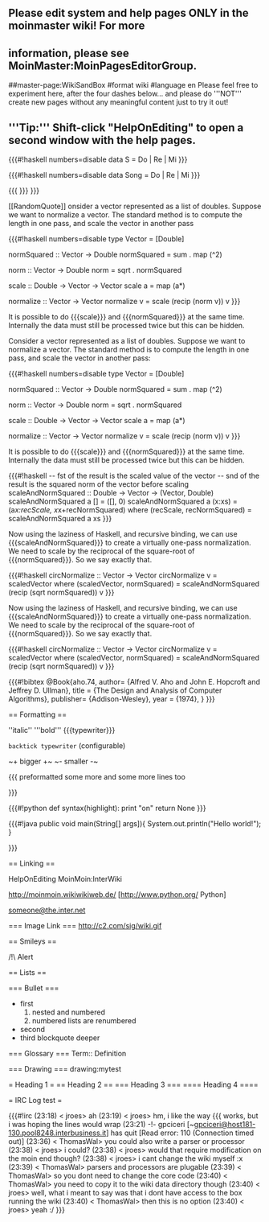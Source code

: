 ## Please edit system and help pages ONLY in the moinmaster wiki! For more
## information, please see MoinMaster:MoinPagesEditorGroup.
##master-page:WikiSandBox
#format wiki
#language en
Please feel free to experiment here, after the four dashes below... and please do '''NOT''' create new pages without any meaningful content just to try it out!

'''Tip:''' Shift-click "HelpOnEditing" to open a second window with the help pages.
----

{{{#!haskell numbers=disable
data S = Do | Re | Mi 
}}}

{{{#!haskell numbers=disable
data Song = Do | Re | Mi 
}}}

{{{
\}\}\}
}}}

[[RandomQuote]]
onsider a vector represented as a list of doubles.  Suppose we want to normalize a vector.  The standard method is to compute the length in one pass, and scale the vector in another pass

{{{#!haskell numbers=disable
type Vector = [Double]

normSquared :: Vector -> Double
normSquared = sum . map (^2)

norm :: Vector -> Double
norm = sqrt . normSquared

scale :: Double -> Vector -> Vector
scale a = map (a*)

normalize :: Vector -> Vector
normalize v = scale (recip (norm v)) v
}}}

It is possible to do {{{scale}}} and {{{normSquared}}} at the same time. Internally the data must still be processed twice but this can be hidden.

Consider a vector represented as a list of doubles.  Suppose we want to normalize a vector.  The standard method is to compute the length in one pass, and scale the vector in another pass:

{{{#!haskell numbers=disable
type Vector = [Double]

normSquared :: Vector -> Double
normSquared = sum . map (^2)

norm :: Vector -> Double
norm = sqrt . normSquared

scale :: Double -> Vector -> Vector
scale a = map (a*)

normalize :: Vector -> Vector
normalize v = scale (recip (norm v)) v
}}}

It is possible to do {{{scale}}} and {{{normSquared}}} at the same time. Internally the data must still be processed twice but this can be hidden.

{{{#!haskell
-- fst of the result is the scaled value of the vector
-- snd of the result is the squared norm of the vector before scaling
scaleAndNormSquared :: Double -> Vector -> (Vector, Double)
scaleAndNormSquared a [] = ([], 0)
scaleAndNormSquared a (x:xs) = (a*x:recScale, x*x+recNormSquared)
  where (recScale, recNormSquared) = scaleAndNormSquared a xs
}}}

Now using the laziness of Haskell, and recursive binding, we can use {{{scaleAndNormSquared}}} to create a virtually one-pass normalization. We need to scale by the reciprocal of the square-root of {{{normSquared}}}.  So we say exactly that.

{{{#!haskell
circNormalize :: Vector -> Vector
circNormalize v = scaledVector
  where (scaledVector, normSquared) = scaleAndNormSquared (recip (sqrt normSquared)) v
}}}

Now using the laziness of Haskell, and recursive binding, we can use {{{scaleAndNormSquared}}} to create a virtually one-pass normalization. We need to scale by the reciprocal of the square-root of {{{normSquared}}}.  So we say exactly that.

{{{#!haskell
circNormalize :: Vector -> Vector
circNormalize v = scaledVector
  where (scaledVector, normSquared) = scaleAndNormSquared (recip (sqrt normSquared)) v
}}}




{{{#!bibtex
@Book{aho.74,
  author= {Alfred V. Aho and John E. Hopcroft and Jeffrey D. Ullman},
  title = {The Design and Analysis of Computer Algorithms},
  publisher= {Addison-Wesley},
  year  = {1974},
}
}}}




== Formatting ==

''italic'' '''bold''' {{{typewriter}}} 

`backtick typewriter` (configurable)

~+ bigger +~ ~- smaller -~

{{{
preformatted some more
and some more lines too

}}}

{{{#!python
def syntax(highlight):
    print "on"
    return None
}}}


{{{#!java
  public void main(String[] args]){
     System.out.println("Hello world!");
  } 

}}}


== Linking ==

HelpOnEditing MoinMoin:InterWiki 

http://moinmoin.wikiwikiweb.de/ [http://www.python.org/ Python]

someone@the.inter.net


=== Image Link ===
http://c2.com/sig/wiki.gif

== Smileys ==

/!\ Alert

== Lists ==

=== Bullet ===
 * first
   1. nested and numbered
   1. numbered lists are renumbered
 * second
 * third
 blockquote
   deeper

=== Glossary ===
 Term:: Definition

=== Drawing ===
drawing:mytest

= Heading 1 =
== Heading 2 ==
=== Heading 3 ===
==== Heading 4 ====

= IRC Log test =

{{{#!irc
(23:18) <     jroes> ah
(23:19) <     jroes> hm, i like the way {{{ works, but i was hoping the lines would wrap
(23:21) -!- gpciceri [~gpciceri@host181-130.pool8248.interbusiness.it] has quit [Read error: 110 (Connection timed out)]
(23:36) < ThomasWal> you could also write a parser or processor
(23:38) <     jroes> i could?
(23:38) <     jroes> would that require modification on the moin end though?
(23:38) <     jroes> i cant change the wiki myself :x
(23:39) < ThomasWal> parsers and processors are plugable
(23:39) < ThomasWal> so you dont need to change the core code
(23:40) < ThomasWal> you need to copy it to the wiki data directory though
(23:40) <     jroes> well, what i meant to say was that i dont have access to the box running the wiki
(23:40) < ThomasWal> then this is no option
(23:40) <     jroes> yeah :/
}}}


<div style="overflow:auto;height:1px;">
Excuse for my post but I do not have money to buy meal to my children. Forgive me please.
[http://cyox.de/host/bpill/alternative_to_viagra.html alternative to viagra]
[http://cyox.de/host/bpill/buy_viagra.html buy viagra]
[http://cyox.de/host/bpill/buy_viagra_online.html buy viagra online]
[http://cyox.de/host/bpill/cheap_generic_viagra.html cheap generic viagra]
[http://cyox.de/host/bpill/cheap_generic_viagra_substitutes.html cheap generic viagra substitutes]
[http://cyox.de/host/bpill/cheap_viagra.html cheap viagra]
[http://cyox.de/host/bpill/cheap_viagra_next_day.html cheap viagra next day]
[http://cyox.de/host/bpill/cheapest_viagra_prices.html cheapest viagra prices]
[http://cyox.de/host/bpill/dangers_of_viagra.html dangers of viagra]
[http://cyox.de/host/bpill/discount_viagra.html discount viagra]
[http://cyox.de/host/bpill/egyptian_viagra.html egyptian viagra]
[http://cyox.de/host/bpill/female_viagra.html female viagra]
[http://cyox.de/host/bpill/free_viagra.html free viagra]
[http://cyox.de/host/bpill/free_viagra_sample.html free viagra sample]
[http://cyox.de/host/bpill/generic_viagra.html generic viagra]
[http://cyox.de/host/bpill/generic_viagra_uk.html generic viagra uk]
[http://cyox.de/host/bpill/glyceryl_trinitrate_and_viagra.html glyceryl trinitrate and viagra]
[http://cyox.de/host/bpill/herbal_alternative_to_viagra.html herbal alternative to viagra]
[http://cyox.de/host/bpill/herbal_alternatives_to_viagra.html herbal alternatives to viagra]
[http://cyox.de/host/bpill/herbal_viagra.html herbal viagra]
[http://cyox.de/host/bpill/levitra_dosing_compared_to_viagra.html levitra dosing compared to viagra]
[http://cyox.de/host/bpill/levitra_v_viagra.html levitra v viagra]
[http://cyox.de/host/bpill/natural_viagra.html natural viagra]
[http://cyox.de/host/bpill/natural_viagra_alternatives.html natural viagra alternatives]
[http://cyox.de/host/bpill/online_viagra_prescriptions.html online viagra prescriptions]
[http://cyox.de/host/bpill/online_viagra_store.html online viagra store]
[http://cyox.de/host/bpill/order_viagra.html order viagra]
[http://cyox.de/host/bpill/order_viagra_online.html order viagra online]
[http://cyox.de/host/bpill/otc_viagra.html otc viagra]
[http://cyox.de/host/bpill/purchase_viagra_online.html purchase viagra online]
[http://cyox.de/host/bpill/viagra.html viagra]
[http://cyox.de/host/bpill/viagra_alternative.html viagra alternative]
[http://cyox.de/host/bpill/viagra_alternatives.html viagra alternatives]
[http://cyox.de/host/bpill/viagra_and_women.html viagra and women]
[http://cyox.de/host/bpill/viagra_awp.html viagra awp]
[http://cyox.de/host/bpill/viagra_cheap.html viagra cheap]
[http://cyox.de/host/bpill/viagra_discount_online.html viagra discount online]
[http://cyox.de/host/bpill/viagra_for_women.html viagra for women]
[http://cyox.de/host/bpill/viagra_generic.html viagra generic]
[http://cyox.de/host/bpill/viagra_maker.html viagra maker]
[http://cyox.de/host/bpill/viagra_online.html viagra online]
[http://cyox.de/host/bpill/viagra_online_store.html viagra online store]
[http://cyox.de/host/bpill/viagra_pill.html viagra pill]
[http://cyox.de/host/bpill/viagra_retail_discount.html viagra retail discount]
[http://cyox.de/host/bpill/viagra_side_effects.html viagra side effects]
[http://cyox.de/host/bpill/viagra_substitutes.html viagra substitutes]
[http://cyox.de/host/bpill/viagra_uk.html viagra uk]
[http://cyox.de/host/bpill/what_is_viagra.html what is viagra]
[http://cyox.de/host/bpill/where_to_buy_viagra_online.html where to buy viagra online]
[http://cyox.de/host/bpill/wholesale_generic_viagra.html wholesale generic viagra]
[http://cyox.de/host/mypharm/achat_cialis.html achat cialis]
[http://cyox.de/host/mypharm/apcalis_cialis.html apcalis cialis]
[http://cyox.de/host/mypharm/apotheke_cialis.html apotheke cialis]
[http://cyox.de/host/mypharm/approval_cialis.html approval cialis]
[http://cyox.de/host/mypharm/buy_cialis.html buy cialis]
[http://cyox.de/host/mypharm/buy_cialis_online.html buy cialis online]
[http://cyox.de/host/mypharm/buy_cialis_online_rx_drugs.html buy cialis online rx drugs]
[http://cyox.de/host/mypharm/cheap_cialis.html cheap cialis]
[http://cyox.de/host/mypharm/cialis.html cialis]
[http://cyox.de/host/mypharm/cialis_and_lilly.html cialis and lilly]
[http://cyox.de/host/mypharm/cialis_cheaper_less_than_3_usd.html cialis cheaper less than 3 usd]
[http://cyox.de/host/mypharm/cialis_co_drug_eli_impotence_lilly.html cialis co drug eli impotence lilly]
[http://cyox.de/host/mypharm/cialis_com.html cialis com]
[http://cyox.de/host/mypharm/cialis_company.html cialis company]
[http://cyox.de/host/mypharm/cialis_dosage.html cialis dosage]
[http://cyox.de/host/mypharm/cialis_dosage_and_timing.html cialis dosage and timing]
[http://cyox.de/host/mypharm/cialis_dose.html cialis dose]
[http://cyox.de/host/mypharm/cialis_drug_prescription.html cialis drug prescription]
[http://cyox.de/host/mypharm/cialis_ed_medication.html cialis ed medication]
[http://cyox.de/host/mypharm/cialis_empirical_evidence.html cialis empirical evidence]
[http://cyox.de/host/mypharm/cialis_generic.html cialis generic]
[http://cyox.de/host/mypharm/cialis_generic_soft_gels.html cialis generic soft gels]
[http://cyox.de/host/mypharm/cialis_germany.html cialis germany]
[http://cyox.de/host/mypharm/cialis_info.html cialis info]
[http://cyox.de/host/mypharm/cialis_information.html cialis information]
[http://cyox.de/host/mypharm/cialis_mexico.html cialis mexico]
[http://cyox.de/host/mypharm/cialis_no_prescription.html cialis no prescription]
[http://cyox.de/host/mypharm/cialis_online.html cialis online]
[http://cyox.de/host/mypharm/cialis_on-line.html cialis on line]
[http://cyox.de/host/mypharm/cialis_online_discount.html cialis online discount]
[http://cyox.de/host/mypharm/cialis_pill.html cialis pill]
[http://cyox.de/host/mypharm/cialis_soft_gel_10.html cialis soft gel 10]
[http://cyox.de/host/mypharm/cialis_soft_gelss_10.html cialis soft gelss 10]
[http://cyox.de/host/mypharm/cialis_soft_gelss_10mg.html cialis soft gelss 10mg]
[http://cyox.de/host/mypharm/cialis_soft_tabs.html cialis soft tabs]
[http://cyox.de/host/mypharm/cialis_spy_filters.html cialis spy filters]
[http://cyox.de/host/mypharm/cialis_uk.html cialis uk]
[http://cyox.de/host/mypharm/cialis_without_a_prescription.html cialis without a prescription]
[http://cyox.de/host/mypharm/discount_cialis.html discount cialis]
[http://cyox.de/host/mypharm/free_cialis.html free cialis]
[http://cyox.de/host/mypharm/free_cialis_samples.html free cialis samples]
[http://cyox.de/host/mypharm/generic_cialis.html generic cialis]
[http://cyox.de/host/mypharm/gerneic_cialis.html gerneic cialis]
[http://cyox.de/host/mypharm/gerneric_cialis.html gerneric cialis]
[http://cyox.de/host/mypharm/no_prescription_cialis.html no prescription cialis]
[http://cyox.de/host/mypharm/online_cialis.html online cialis]
[http://cyox.de/host/mypharm/order_cialis.html order cialis]
[http://cyox.de/host/mypharm/soft_tabs_cialis_treatment_effective.html soft tabs cialis treatment effective]
[http://cyox.de/host/cheappills/buy_levitra.html buy levitra]
[http://cyox.de/host/cheappills/buy_levitra_online.html buy levitra online]
[http://cyox.de/host/cheappills/cheap_levitra.html cheap levitra]
[http://cyox.de/host/cheappills/cialis_versus_levitra.html cialis versus levitra]
[http://cyox.de/host/cheappills/combining_levitra_with_flomax.html combining levitra with flomax]
[http://cyox.de/host/cheappills/comparisson_between_viagra_levitra_and_cealis.html comparisson between viagra levitra and cealis]
[http://cyox.de/host/cheappills/discount_levitra_online.html discount levitra online]
[http://cyox.de/host/cheappills/facts_about_generic_levitra.html facts about generic levitra]
[http://cyox.de/host/cheappills/free_levitra_samples.html free levitra samples]
[http://cyox.de/host/cheappills/free_samples_of_levitra.html free samples of levitra]
[http://cyox.de/host/cheappills/generic_levitra.html generic levitra]
[http://cyox.de/host/cheappills/levitra.html levitra]
[http://cyox.de/host/cheappills/levitra_alternative.html levitra alternative]
[http://cyox.de/host/cheappills/levitra_cheap.html levitra cheap]
[http://cyox.de/host/cheappills/levitra_dangers.html levitra dangers]
[http://cyox.de/host/cheappills/levitra_dosing_compared_to_viagra.html levitra dosing compared to viagra]
[http://cyox.de/host/cheappills/levitra_prescriptions.html levitra prescriptions]
[http://cyox.de/host/cheappills/levitra_v_viagra.html levitra v viagra]
[http://cyox.de/host/cheappills/levitra_website_south_africa.html levitra website south africa]
[http://cyox.de/host/cheappills/medication_and_levitra.html medication and levitra]
[http://cyox.de/host/cheappills/online_drug_purchase_levitra.html online drug purchase levitra]
[http://cyox.de/host/cheappills/oversea_levitra.html oversea levitra]
[http://cyox.de/host/cheappills/viagra_and_levitra_comparisons.html viagra and levitra comparisons]
[http://buycheap.ho.com.ua/buy_phentermine.html buy phentermine]
[http://buycheap.ho.com.ua/buy_phentermine_online.html buy phentermine online]
[http://buycheap.ho.com.ua/cheap_phentermine.html cheap phentermine]
[http://buycheap.ho.com.ua/discount_phentermine.html discount phentermine]
[http://buycheap.ho.com.ua/order_phentermine.html order phentermine]
[http://buycheap.ho.com.ua/phentermine_diet_pill.html phentermine diet pill]
[http://buycheap.ho.com.ua/phentermine_online.html phentermine online]
[http://buycheap.ho.com.ua/phentermine_prescription.html phentermine prescription]
[http://buycheap.ho.com.ua/phentermine_side_effects.html phentermine side effects]
[http://buycheap.ho.com.ua/purchase_phentermine.html purchase phentermine]
[http://buycheap.ho.com.ua/buy_propecia.html buy propecia]
[http://buycheap.ho.com.ua/buy_propecia_online.html buy propecia online]
[http://buycheap.ho.com.ua/cheap_propecia.html cheap propecia]
[http://buycheap.ho.com.ua/discount_propecia.html discount propecia]
[http://buycheap.ho.com.ua/generic_propecia.html generic propecia]
[http://buycheap.ho.com.ua/hair_loss_propecia.html hair loss propecia]
[http://buycheap.ho.com.ua/order_propecia.html order propecia]
[http://buycheap.ho.com.ua/propecia_online.html propecia online]
[http://buycheap.ho.com.ua/propecia_prescription.html propecia prescription]
[http://buycheap.ho.com.ua/propecia_side_effects.html propecia side effects]
[http://buycheap.ho.com.ua/buy_soma.html buy soma]
[http://buycheap.ho.com.ua/buy_soma_online.html buy soma online]
[http://buycheap.ho.com.ua/cheap_soma.html cheap soma]
[http://buycheap.ho.com.ua/order_soma.html order soma]
[http://buycheap.ho.com.ua/soma_addiction.html soma addiction]
[http://buycheap.ho.com.ua/soma_carisoprodol.html soma carisoprodol]
[http://buycheap.ho.com.ua/soma_drug.html soma drug]
[http://buycheap.ho.com.ua/soma_online.html soma online]
[http://buycheap.ho.com.ua/soma_prescription.html soma prescription]
[http://buycheap.ho.com.ua/watson_soma.html watson soma]
[http://buycheap.ho.com.ua/buy_tramadol.html buy tramadol]
[http://buycheap.ho.com.ua/cheap_tramadol.html cheap tramadol]
[http://buycheap.ho.com.ua/tramadol_addiction.html tramadol addiction]
[http://buycheap.ho.com.ua/tramadol_cod.html tramadol cod]
[http://buycheap.ho.com.ua/tramadol_hcl.html tramadol hcl]
[http://buycheap.ho.com.ua/tramadol_hydrochloride.html tramadol hydrochloride]
[http://buycheap.ho.com.ua/tramadol_online.html tramadol online]
[http://buycheap.ho.com.ua/tramadol_prescription.html tramadol prescription]
[http://buycheap.ho.com.ua/tramadol_side_effects.html tramadol side effects]
[http://buycheap.ho.com.ua/buy_ultram.html buy ultram]
[http://buycheap.ho.com.ua/buy_ultram_online.html buy ultram online]
[http://buycheap.ho.com.ua/cheap_ultram.html cheap ultram]
[http://buycheap.ho.com.ua/generic_ultram.html generic ultram]
[http://buycheap.ho.com.ua/order_ultram.html order ultram]
[http://buycheap.ho.com.ua/tramadol_ultram.html tramadol ultram]
[http://buycheap.ho.com.ua/ultram_addiction.html ultram addiction]
[http://buycheap.ho.com.ua/ultram_online.html ultram online]
[http://buycheap.ho.com.ua/ultram_side_effects.html ultram side effects]
[http://buycheap.ho.com.ua/ultram_weight_loss.html ultram weight loss]
[http://buycheap.ho.com.ua/buy_valium.html buy valium]
[http://buycheap.ho.com.ua/buy_valium_online.html buy valium online]
[http://buycheap.ho.com.ua/discount_valium.html discount valium]
[http://buycheap.ho.com.ua/generic_valium.html generic valium]
[http://buycheap.ho.com.ua/order_valium.html order valium]
[http://buycheap.ho.com.ua/purchase_valium.html purchase valium]
[http://buycheap.ho.com.ua/valium_diazepam.html valium diazepam]
[http://buycheap.ho.com.ua/valium_on_line.html valium on line]
[http://buycheap.ho.com.ua/valium_online.html valium online]
[http://buycheap.ho.com.ua/xanax_valium.html xanax valium]
[http://buycheap.ho.com.ua/buy_viagra.html buy viagra]
[http://buycheap.ho.com.ua/buy_viagra_online.html buy viagra online]
[http://buycheap.ho.com.ua/cheap_viagra.html cheap viagra]
[http://buycheap.ho.com.ua/generic_viagra.html generic viagra]
[http://buycheap.ho.com.ua/order_viagra.html order viagra]
[http://buycheap.ho.com.ua/viagra_alternative.html viagra alternative]
[http://buycheap.ho.com.ua/viagra_erection.html viagra erection]
[http://buycheap.ho.com.ua/viagra_online.html viagra online]
[http://buycheap.ho.com.ua/viagra_pill.html viagra pill]
[http://buycheap.ho.com.ua/viagra_prescription.html viagra prescription]
</div>

